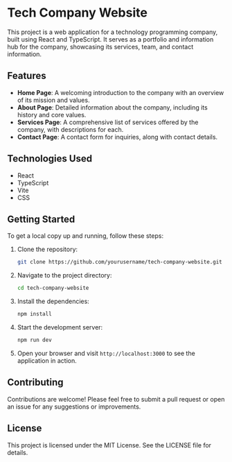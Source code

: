 # Tech Company Website

This project is a web application for a technology programming company, built using React and TypeScript. It serves as a portfolio and information hub for the company, showcasing its services, team, and contact information.

## Features

- **Home Page**: A welcoming introduction to the company with an overview of its mission and values.
- **About Page**: Detailed information about the company, including its history and core values.
- **Services Page**: A comprehensive list of services offered by the company, with descriptions for each.
- **Contact Page**: A contact form for inquiries, along with contact details.

## Technologies Used

- React
- TypeScript
- Vite
- CSS

## Getting Started

To get a local copy up and running, follow these steps:

1. Clone the repository:
   ```bash
   git clone https://github.com/yourusername/tech-company-website.git
   ```

2. Navigate to the project directory:
   ```bash
   cd tech-company-website
   ```

3. Install the dependencies:
   ```bash
   npm install
   ```

4. Start the development server:
   ```bash
   npm run dev
   ```

5. Open your browser and visit `http://localhost:3000` to see the application in action.

## Contributing

Contributions are welcome! Please feel free to submit a pull request or open an issue for any suggestions or improvements.

## License

This project is licensed under the MIT License. See the LICENSE file for details.